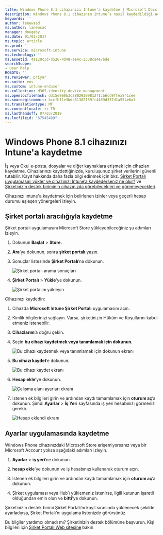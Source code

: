 ```yaml
---
title: Windows Phone 8.1 cihazınızı Intune’a kaydetme | Microsoft Docs
description: Windows Phone 8.1 cihazının Intune’a nasıl kaydedildiği açıklanır
keywords: ''
author: lenewsad
ms.author: lanewsad
manager: dougeby
ms.date: 01/03/2017
ms.topic: article
ms.prod: ''
ms.service: microsoft-intune
ms.technology: ''
ms.assetid: 4a120c3d-d520-4d48-ae4c-3338ca4e7bde
searchScope:
- User help
ROBOTS: ''
ms.reviewer: priyar
ms.suite: ems
ms.custom: intune-enduser
ms.collection: M365-identity-device-management
ms.openlocfilehash: dd15e960b3c2802930981271cb6cd9ffea841cee
ms.sourcegitcommit: bccfbf1e3bdc31382189fc4489d337d1a554e6a1
ms.translationtype: MT
ms.contentlocale: tr-TR
ms.lasthandoff: 07/03/2019
ms.locfileid: "67545499"
---
```

# <a name="enroll-your-windows-phone-81-device-in-intune"></a>Windows Phone 8.1 cihazınızı Intune'a kaydetme  

İş veya Okul e-posta, dosyalar ve diğer kaynaklara erişmek için cihazları kaydetme. Cihazlarınızı kaydettiğinizde, kuruluşunuz şirket verilerini güvenli tutabilir. Kayıt hakkında daha fazla bilgi edinmek için bkz. [Şirket Portalı uygulamasını yükler ve cihazınızı Intune’a kaydederseniz ne olur?](what-happens-if-you-install-the-company-portal-app-and-enroll-your-device-in-intune-windows.md) ve [Şirketinizin destek biriminin cihazınızda görebilecekleri ve göremeyecekleri](what-info-can-your-company-see-when-you-enroll-your-device-in-intune.md).  

Cihazınızı ıntune'a kaydetmek için belirlenen izinler veya geçerli hesap durumu eşleşen yönergeleri izleyin.

## <a name="enroll-through-company-portal"></a>Şirket portalı aracılığıyla kaydetme  
Şirket portalı uygulamasını Microsoft Store yükleyebileceğiniz şu adımları izleyin. 

1. Dokunun **Başlat** > **Store**.  

2. **Ara**’ya dokunun, sonra **şirket portalı** yazın.  

3. Sonuçlar listesinde **Şirket Portalı**’na dokunun.  


    ![Şirket portalı arama sonuçları](./media/WP81-1-CP-search-store-v2.png)  

4. **Şirket Portalı**  &gt; **Yükle**’ye dokunun.  


    ![Şirket portalını yükleyin](./media/WP81-2-CP-install-v2.png)  

Cihazınızı kaydedin:  

1. Cihazda **Microsoft Intune Şirket Portalı** uygulamasını açın.  


2. Kimlik bilgilerinizi sağlayın. Varsa, şirketinizin Hüküm ve Koşullarını kabul etmeniz istenebilir.  

3. **Cihazlarım**’a doğru çekin.  

4. Seçin **bu cihazı kaydetmek veya tanımlamak için dokunun**.  


    ![Bu cihazı kaydetmek veya tanımlamak için dokunun ekranı](./media/WP81-enroll-1-swipe-my-devices.png)  

5. **Bu cihazı kaydet**’e dokunun.  


    ![Bu cihazı kaydet ekranı](./media/WP81-enroll-2-enroll-this-device.png)  

6. **Hesap ekle**’ye dokunun.  


    ![Çalışma alanı ayarları ekranı](./media/WP81-enroll-3-workplace-add-acct.png)  

7. İstenen ek bilgileri girin ve ardından kaydı tamamlamak için **oturum aç**’a dokunun. Şimdi **Ayarlar** &gt; **İş Yeri** sayfasında iş yeri hesabınızı görmeniz gerekir.  


    ![Hesap eklendi ekranı](./media/WP81-enroll-4-account-added.png)  

## <a name="enroll-through-settings-app"></a>Ayarlar uygulamasında kaydetme  
Windows Phone cihazınızdaki Microsoft Store erişemiyorsanız veya bir Microsoft Account yoksa aşağıdaki adımları izleyin.

1. **Ayarlar** &gt; **iş yeri**’ne dokunun.  

2. **hesap ekle**’ye dokunun ve iş hesabınızı kullanarak oturum açın.  

3. İstenen ek bilgileri girin ve ardından kaydı tamamlamak için **oturum aç**’a dokunun.  

4. Şirket uygulaması veya Hub’ı yüklemeniz istenirse, ilgili kutunun işaretli olduğundan emin olun ve **bitti**’ye dokunun.  

Şirketinizin destek birimi Şirket Portalı’nı kayıt sırasında yüklenecek şekilde ayarladıysa, Şirket Portalı’nı uygulama listenizde görürsünüz.  

Bu bilgiler yardımcı olmadı mı? Şirketinizin destek bölümüne başvurun. Kişi bilgileri için [Şirket Portalı Web sitesine](https://go.microsoft.com/fwlink/?linkid=2010980) bakın.
